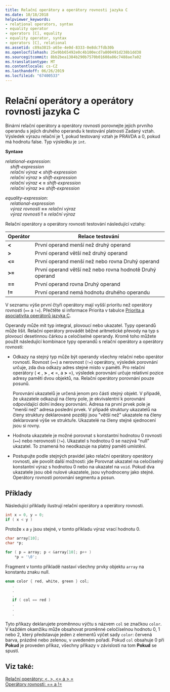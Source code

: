 ```yaml
---
title: Relační operátory a operátory rovnosti jazyka C
ms.date: 10/18/2018
helpviewer_keywords:
- relational operators, syntax
- equality operator
- operators [C], equality
- equality operator, syntax
- operators [C], relational
ms.assetid: c89a3815-a65e-4e0d-8333-0e8dc7fdb30b
ms.openlocfilehash: 25e9bb65492e0c4b100ecd7a800491d238b1dd38
ms.sourcegitcommit: 8bb2bea1384b290b7570b01608a86c7488ae7a02
ms.translationtype: MT
ms.contentlocale: cs-CZ
ms.lasthandoff: 06/26/2019
ms.locfileid: "67400533"
---
```

# <a name="c-relational-and-equality-operators"></a>Relační operátory a operátory rovnosti jazyka C

Binární relační operátory a operátory rovnosti porovnejte jejich prvního operandu s jejich druhého operandu k testování platnosti Zadaný vztah. Výsledek výrazu relační je 1, pokud testovaný vztah je PRAVDA a 0, pokud má hodnotu false. Typ výsledku je `int`.

**Syntaxe**

*relational-expression*:<br/>
&nbsp;&nbsp;&nbsp;&nbsp;*shift-expression*<br/>
&nbsp;&nbsp;&nbsp;&nbsp;*relační výraz* **&lt;** *shift-expression*<br/>
&nbsp;&nbsp;&nbsp;&nbsp;*relační výraz* **>** *shift-expression*<br/>
&nbsp;&nbsp;&nbsp;&nbsp;*relační výraz* **&lt; =** *shift-expression*<br/>
&nbsp;&nbsp;&nbsp;&nbsp;*relační výraz* **>=** *shift-expression*

*equality-expression*:<br/>
&nbsp;&nbsp;&nbsp;&nbsp;*relational-expression*<br/>
&nbsp;&nbsp;&nbsp;&nbsp;*výraz rovnosti* **==** *relační výraz*<br/>
&nbsp;&nbsp;&nbsp;&nbsp;*výraz rovnosti* **! =** *relační výraz*

Relační operátory a operátory rovnosti testování následující vztahy:

|Operátor|Relace testování|
|--------------|-------------------------|
|**&lt;**|První operand menší než druhý operand|
|**>**|První operand větší než druhý operand|
|**&lt;=**|První operand menší než nebo rovna Druhý operand|
|**>=**|První operand větší než nebo rovna hodnotě Druhý operand|
|**==**|První operand rovna Druhý operand|
|**\!=**|První operand nemá hodnotu druhého operandu|

V seznamu výše první čtyři operátory mají vyšší prioritu než operátory rovnosti (`==` a `!=`). Přečtěte si informace Priorita v tabulce [Priorita a asociativita operátorů jazyka C](../c-language/precedence-and-order-of-evaluation.md).

Operandy může mít typ integral, plovoucí nebo ukazatel. Typy operandů může lišit. Relační operátory provádět běžné aritmetické převody na typ s plovoucí desetinnou čárkou a celočíselné operandy. Kromě toho můžete použít následující kombinace typy operandů s relační operátory a operátory rovnosti:

- Odkazy na stejný typ může být operandy všechny relační nebo operátor rovnosti. Rovnost (`==`) a nerovnost (`!=`) operátory, výsledek porovnání určuje, zda dva odkazy adres stejné místo v paměti. Pro relační operátory ( **\<** , **>** , **\<** =, a **>** =), výsledek porovnání určuje relativní pozice adresy paměti dvou objektů, na. Relační operátory porovnání pouze posunů.

   Porovnání ukazatelů je určená jenom pro části stejný objekt. V případě, že ukazatele odkazují na členy pole, je ekvivalentní k porovnání odpovídající dolní indexy porovnání. Adresa na první prvek pole je "menší než" adresa poslední prvek. V případě struktury ukazatelů na členy struktury deklarované později jsou "větší než" ukazatele na členy deklarované výše ve struktuře. Ukazatelé na členy stejné sjednocení jsou si rovny.

- Hodnota ukazatele je možné porovnat s konstantní hodnotou 0 rovnosti (`==`) nebo nerovnosti (`!=`). Ukazatel s hodnotou 0 se nazývá "null" ukazatel. To znamená ho neodkazuje na platný paměti umístění.

- Postupujte podle stejných pravidel jako relační operátory operátory rovnosti, ale povolit další možnosti: jde Porovnat ukazatel na celočíselný konstantní výraz s hodnotou 0 nebo na ukazatel na `void`. Pokud dva ukazatele jsou obě nulové ukazatele, jsou vyhodnoceny jako stejné. Operátory rovnosti porovnání segmentu a posun.

## <a name="examples"></a>Příklady

Následující příklady ilustrují relační operátory a operátory rovnosti.

```C
int x = 0, y = 0;
if ( x < y )
```

Protože `x` a `y` jsou stejné, v tomto příkladu výraz vrací hodnotu 0.

```C
char array[10];
char *p;

for ( p = array; p < &array[10]; p++ )
    *p = '\0';
```

Fragment v tomto příkladě nastaví všechny prvky objektu `array` na konstantu znaku null.

```C
enum color { red, white, green } col;
   .
   .
   .
   if ( col == red )
   .
   .
   .
```

Tyto příkazy deklarujete proměnnou výčtu s názvem `col` se značkou `color`. V každém okamžiku může obsahovat proměnné celočíselnou hodnotu 0, 1 nebo 2, který představuje jeden z elementů výčet sady `color`: červená barva, prázdné nebo zelenou, v uvedeném pořadí. Pokud `col` obsahuje 0 při **Pokud** je proveden příkaz, všechny příkazy v závislosti na tom **Pokud** se spustí.

## <a name="see-also"></a>Viz také:

[Relační operátory: \<, >, \<= a > =](../cpp/relational-operators-equal-and-equal.md)<br/>
[Operátory rovnosti: == a !=](../cpp/equality-operators-equal-equal-and-exclpt-equal.md)
